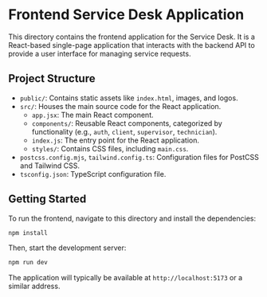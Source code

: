# Frontend Service Desk Application

This directory contains the frontend application for the Service Desk. It is a React-based single-page application that interacts with the backend API to provide a user interface for managing service requests.

## Project Structure

- `public/`: Contains static assets like `index.html`, images, and logos.
- `src/`: Houses the main source code for the React application.
  - `app.jsx`: The main React component.
  - `components/`: Reusable React components, categorized by functionality (e.g., `auth`, `client`, `supervisor`, `technician`).
  - `index.js`: The entry point for the React application.
  - `styles/`: Contains CSS files, including `main.css`.
- `postcss.config.mjs`, `tailwind.config.ts`: Configuration files for PostCSS and Tailwind CSS.
- `tsconfig.json`: TypeScript configuration file.

## Getting Started

To run the frontend, navigate to this directory and install the dependencies:

```bash
npm install
```

Then, start the development server:

```bash
npm run dev
```

The application will typically be available at `http://localhost:5173` or a similar address.